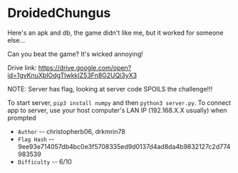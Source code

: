 # DroidedChungus

Here's an apk and db, the game didn't like me, but it worked for someone else...

Can you beat the game? It's wicked annoying!

Drive link: https://drive.google.com/open?id=1gvKnuXbIOdgTIwkkIZ53Fn8G2UQi3yX3

NOTE: Server has flag, looking at server code SPOILS the challenge!!!  

To start server, `pip3 install numpy` and then `python3 server.py`.
To connect app to server, use your host computer's LAN IP (192.168.X.X usually) when prompted

* `Author` -- christopherb06, drkmrin78
* `Flag Hash` -- 9ee93e714057db4bc0e3f5708335ed9d0137d4ad8da4b9832127c2d774983539
* `Difficulty` -- 6/10
